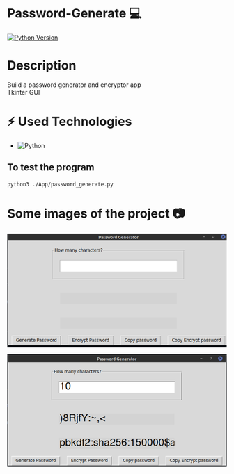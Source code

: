 # Password-Generate :computer:

[![Python Version](https://img.shields.io/badge/python-3.8.5-brightgreen.svg)](https://python.org)

# Description
Build a password generator and encryptor app \
Tkinter GUI


# ⚡ Used Technologies
- ![Python](https://img.shields.io/badge/-Python-black?style=flat-square&logo=python)

## To test the program

```bash
python3 ./App/password_generate.py
```

# Some images of the project :camera: 

![image](media/screenshot/img_1.png)

![image](media/screenshot/img_2.png)
